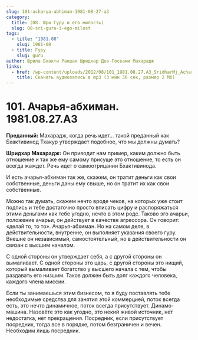 ```yaml
---
slug: 101-acharya-abhiman-1981-08-27-a3
category:
  title: (08. Шри Гуру и его милость)
  slug: 08-sri-guru-i-ego-milost
tags:
  - title: "1981.08"
    slug: 1981-08
  - title: Гуру
    slug: guru
author: Шрила Бхакти Ракшак Шридхар Дев-Госвами Махарадж
links:
  - href: /wp-content/uploads/2012/08/101_1981.08.27.A3_SridharMj_Acharya-abhiman.mp3
    title: Скачать аудиозапись в mp3 (3 мин 30 сек, размер 2 Мб)
---
```


# 101. Ачарья-абхиман. 1981.08.27.A3

**Преданный:** Махарадж, когда речь идет… такой преданный как Бхактивинод Тхакур утверждает подобное, что мы должны думать?

**Шридхар Махарадж:** Он приводит нам пример, каким должно быть отношение и так же ему самому присуще это отношение, то есть он всегда жаждет. Речь идет о самоотрицании Бхактивинода.

И есть ачарья-абхиман так же, скажем, он тратит деньги как свои собственные, деньги даны ему свыше, но он тратит их как свои собственные.

Можно так думать, скажем нечто вроде чеков, на которых уже стоит подпись и тебе достаточно просто вписать цифру и распоряжаться этими деньгами как тебе угодно, нечто в этом роде. Таково эго ачарьи, положение ачарьи, он действует в качестве агрессора. Он говорит: «делай то, то то». Ачарья-абхиман. Но на самом деле, в действительности, внутренне, он выполняет указания своего гуру. Внешне он независимый, самостоятельный, но в действительности он связан с высшим началом.

С одной стороны он утверждает себя, а с другой стороны он вымаливает. С одной стороны это царь, с другой стороны это нищий, который вымаливает богатство у высшего начала с тем, чтобы раздавать его низшим. Таков должен быть долг каждого человека, каждого члена миссии.

Если ты занимаешься этим бизнесом, то я буду поставлять тебе необходимые средства для занятия этой коммерцией, поток всегда есть, это нечто динамичное, поток всегда присутствует. Динамо-машина. Назовёте это как угодно, это некий живой источник, нет недостатка, нет прекращения. Посредник, если присутствует посредник, тогда все в порядке, потом безграничен и вечен. Необходим лишь посредник.

